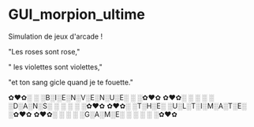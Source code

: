 # GUI_morpion_ultime
Simulation de jeux d'arcade !

 "Les roses sont rose,"

"	les violettes sont violettes,"

"et ton sang gicle quand je te fouette."

 
 ✿♥✿░ ░ ░B░I░E░N░V░E░N░U░E░ ░ ░✿♥✿
✿♥✿░ ░ ░ ░ ░ ░D░A░N░S░ ░ ░ ░ ░ ░✿♥✿
✿♥✿░ ░T░H░E░ ░U░L░T░I░M░A░T░E░ ░✿♥✿
 ✿♥✿░ ░ ░ ░ ░G░A░M░E░ ░ ░ ░ ░ ░✿♥✿
